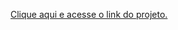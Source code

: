 <a href="https://marioalvess.github.io/projeto-android/">Clique aqui e acesse o link do projeto.</a>